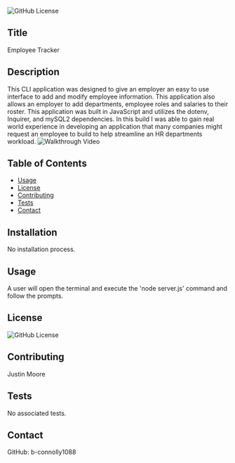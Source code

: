 
![GitHub License](https://img.shields.io/badge/License-MIT-yellow.svg)
## Title
Employee Tracker
## Description
This CLI application was designed to give an employer an easy to use interface to add and modify employee information. This application also allows an employer to add departments, employee roles and salaries to their roster. This application was built in JavaScript and utilizes the dotenv, Inquirer, and mySQL2 dependencies. In this build I was able to gain real world experience in developing an application that many companies might request an employee to build to help streamline an HR departments workload.
![Walkthrough Video](https://drive.google.com/file/d/1AJEpG3iPt74a3Fg7VX2r2UOInle50KX2/view)
## Table of Contents
- [Usage](#Usage)
- [License](#license)
- [Contributing](#contributing)
- [Tests](#tests)
- [Contact](#contact)
## Installation
No installation process.
## Usage
A user will open the terminal and execute the 'node server.js' command and follow the prompts.
## License
![GitHub License](https://img.shields.io/badge/License-MIT-yellow.svg)
## Contributing
Justin Moore
## Tests
No associated tests.
## Contact
GitHub: b-connolly1088

